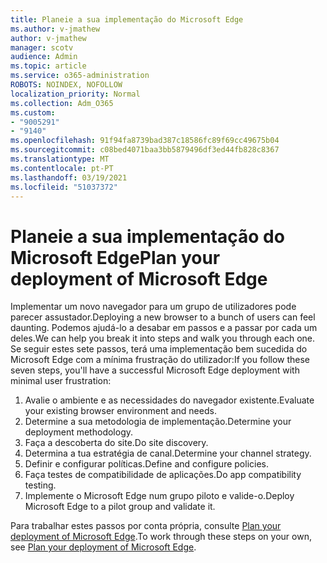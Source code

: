 ```yaml
---
title: Planeie a sua implementação do Microsoft Edge
ms.author: v-jmathew
author: v-jmathew
manager: scotv
audience: Admin
ms.topic: article
ms.service: o365-administration
ROBOTS: NOINDEX, NOFOLLOW
localization_priority: Normal
ms.collection: Adm_O365
ms.custom:
- "9005291"
- "9140"
ms.openlocfilehash: 91f94fa8739bad387c18586fc89f69cc49675b04
ms.sourcegitcommit: c08bed4071baa3bb5879496df3ed44fb828c8367
ms.translationtype: MT
ms.contentlocale: pt-PT
ms.lasthandoff: 03/19/2021
ms.locfileid: "51037372"
---
```

# <a name="plan-your-deployment-of-microsoft-edge"></a><span data-ttu-id="d7dec-102">Planeie a sua implementação do Microsoft Edge</span><span class="sxs-lookup"><span data-stu-id="d7dec-102">Plan your deployment of Microsoft Edge</span></span>

<span data-ttu-id="d7dec-103">Implementar um novo navegador para um grupo de utilizadores pode parecer assustador.</span><span class="sxs-lookup"><span data-stu-id="d7dec-103">Deploying a new browser to a bunch of users can feel daunting.</span></span> <span data-ttu-id="d7dec-104">Podemos ajudá-lo a desabar em passos e a passar por cada um deles.</span><span class="sxs-lookup"><span data-stu-id="d7dec-104">We can help you break it into steps and walk you through each one.</span></span> <span data-ttu-id="d7dec-105">Se seguir estes sete passos, terá uma implementação bem sucedida do Microsoft Edge com a mínima frustração do utilizador:</span><span class="sxs-lookup"><span data-stu-id="d7dec-105">If you follow these seven steps, you'll have a successful Microsoft Edge deployment with minimal user frustration:</span></span>

1. <span data-ttu-id="d7dec-106">Avalie o ambiente e as necessidades do navegador existente.</span><span class="sxs-lookup"><span data-stu-id="d7dec-106">Evaluate your existing browser environment and needs.</span></span>
2. <span data-ttu-id="d7dec-107">Determine a sua metodologia de implementação.</span><span class="sxs-lookup"><span data-stu-id="d7dec-107">Determine your deployment methodology.</span></span>
3. <span data-ttu-id="d7dec-108">Faça a descoberta do site.</span><span class="sxs-lookup"><span data-stu-id="d7dec-108">Do site discovery.</span></span>
4. <span data-ttu-id="d7dec-109">Determina a tua estratégia de canal.</span><span class="sxs-lookup"><span data-stu-id="d7dec-109">Determine your channel strategy.</span></span>
5. <span data-ttu-id="d7dec-110">Definir e configurar políticas.</span><span class="sxs-lookup"><span data-stu-id="d7dec-110">Define and configure policies.</span></span>
6. <span data-ttu-id="d7dec-111">Faça testes de compatibilidade de aplicações.</span><span class="sxs-lookup"><span data-stu-id="d7dec-111">Do app compatibility testing.</span></span>
7. <span data-ttu-id="d7dec-112">Implemente o Microsoft Edge num grupo piloto e valide-o.</span><span class="sxs-lookup"><span data-stu-id="d7dec-112">Deploy Microsoft Edge to a pilot group and validate it.</span></span>

<span data-ttu-id="d7dec-113">Para trabalhar estes passos por conta própria, consulte [Plan your deployment of Microsoft Edge](https://go.microsoft.com/fwlink/?linkid=2129990).</span><span class="sxs-lookup"><span data-stu-id="d7dec-113">To work through these steps on your own, see [Plan your deployment of Microsoft Edge](https://go.microsoft.com/fwlink/?linkid=2129990).</span></span>
